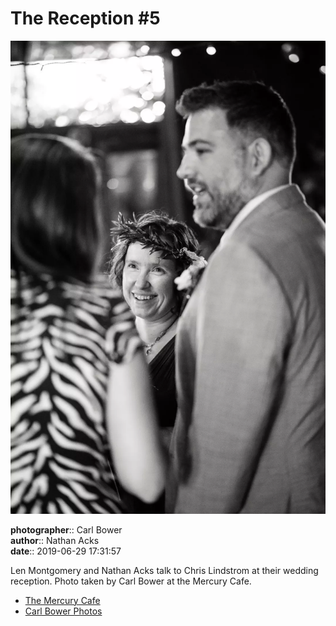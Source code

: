 # The Reception #5

![Len Montgomery and Nathan Acks talk to Chris Lindstrom](assets/2019-06-29-set-3-the-reception-05.webp)

**photographer**:: Carl Bower  
**author**:: Nathan Acks  
**date**:: 2019-06-29 17:31:57

Len Montgomery and Nathan Acks talk to Chris Lindstrom at their wedding reception. Photo taken by Carl Bower at the Mercury Cafe.

* [The Mercury Cafe](http://mercurycafe.com)
* [Carl Bower Photos](https://carlbowerphotos.com)
